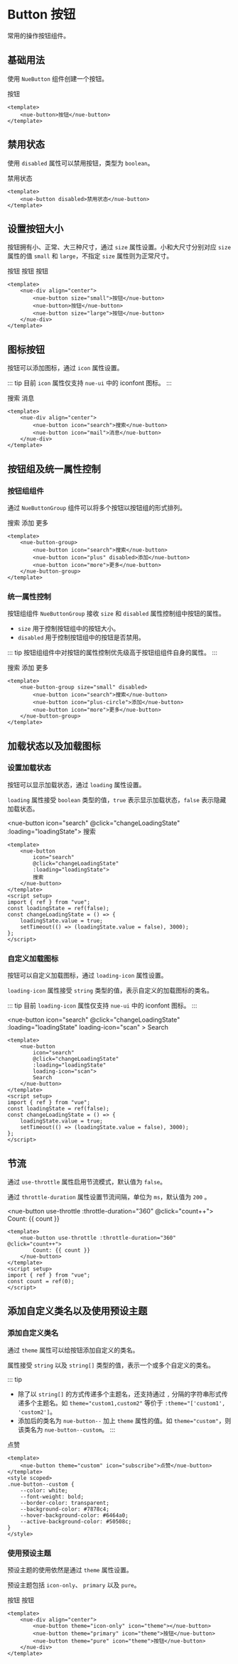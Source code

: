 <script setup>
import { ref } from "vue";

const count = ref(0);
const loadingState = ref(false);

const changeLoadingState = () => {
    loadingState.value = true;
    setTimeout(() => {
        loadingState.value = false;
    }, 3000);
};
</script>
<style scoped>
.nue-button--custom {
    --color: white;
    --font-weight: bold;
    --border-color: transparent;
    --background-color: #7878c4;
    --hover-background-color: #6464a0;
    --active-background-color: #50508c;
}
</style>

# Button 按钮

常用的操作按钮组件。

## 基础用法

使用 `NueButton` 组件创建一个按钮。

<nue-button>按钮</nue-button>

```vue
<template>
    <nue-button>按钮</nue-button>
</template>
```

## 禁用状态

使用 `disabled` 属性可以禁用按钮，类型为 `boolean`。

<nue-button disabled>禁用状态</nue-button>

```vue
<template>
    <nue-button disabled>禁用状态</nue-button>
</template>
```

## 设置按钮大小

按钮拥有小、正常、大三种尺寸，通过 `size` 属性设置。小和大尺寸分别对应 `size` 属性的值 `small` 和 `large`，不指定 `size` 属性则为正常尺寸。

<nue-div align="center">
    <nue-button size="small">按钮</nue-button>
    <nue-button>按钮</nue-button>
    <nue-button size="large">按钮</nue-button>
</nue-div>

```vue
<template>
    <nue-div align="center">
        <nue-button size="small">按钮</nue-button>
        <nue-button>按钮</nue-button>
        <nue-button size="large">按钮</nue-button>
    </nue-div>
</template>
```

## 图标按钮

按钮可以添加图标，通过 `icon` 属性设置。

::: tip
目前 `icon` 属性仅支持 `nue-ui` 中的 iconfont 图标。
:::

<nue-div align="center">
    <nue-button icon="search">搜索</nue-button>
    <nue-button icon="mail">消息</nue-button>
</nue-div>

```vue
<template>
    <nue-div align="center">
        <nue-button icon="search">搜索</nue-button>
        <nue-button icon="mail">消息</nue-button>
    </nue-div>
</template>
```

## 按钮组及统一属性控制

### 按钮组组件

通过 `NueButtonGroup` 组件可以将多个按钮以按钮组的形式排列。

<nue-button-group>
    <nue-button icon="search">搜索</nue-button>
    <nue-button icon="plus" disabled>添加</nue-button>
    <nue-button icon="more">更多</nue-button>
</nue-button-group>

```vue
<template>
    <nue-button-group>
        <nue-button icon="search">搜索</nue-button>
        <nue-button icon="plus" disabled>添加</nue-button>
        <nue-button icon="more">更多</nue-button>
    </nue-button-group>
</template>
```

### 统一属性控制

按钮组组件 `NueButtonGroup` 接收 `size` 和 `disabled` 属性控制组中按钮的属性。

-   `size` 用于控制按钮组中的按钮大小。
-   `disabled` 用于控制按钮组中的按钮是否禁用。

::: tip
按钮组组件中对按钮的属性控制优先级高于按钮组组件自身的属性。
:::

<nue-button-group size="small" disabled>
    <nue-button icon="search">搜索</nue-button>
    <nue-button icon="plus-circle">添加</nue-button>
    <nue-button icon="more">更多</nue-button>
</nue-button-group>

```vue
<template>
    <nue-button-group size="small" disabled>
        <nue-button icon="search">搜索</nue-button>
        <nue-button icon="plus-circle">添加</nue-button>
        <nue-button icon="more">更多</nue-button>
    </nue-button-group>
</template>
```

## 加载状态以及加载图标

### 设置加载状态

按钮可以显示加载状态，通过 `loading` 属性设置。

`loading` 属性接受 `boolean` 类型的值，`true` 表示显示加载状态，`false` 表示隐藏加载状态。

<nue-button
icon="search"
@click="changeLoadingState"
:loading="loadingState">
搜索
</nue-button>

```vue
<template>
    <nue-button
        icon="search"
        @click="changeLoadingState"
        :loading="loadingState">
        搜索
    </nue-button>
</template>
<script setup>
import { ref } from "vue";
const loadingState = ref(false);
const changeLoadingState = () => {
    loadingState.value = true;
    setTimeout(() => (loadingState.value = false), 3000);
};
</script>
```

### 自定义加载图标

按钮可以自定义加载图标，通过 `loading-icon` 属性设置。

`loading-icon` 属性接受 `string` 类型的值，表示自定义的加载图标的类名。

::: tip
目前 `loading-icon` 属性仅支持 `nue-ui` 中的 iconfont 图标。
:::

<nue-button
icon="search"
@click="changeLoadingState"
:loading="loadingState"
loading-icon="scan" >
Search
</nue-button>

```vue
<template>
    <nue-button
        icon="search"
        @click="changeLoadingState"
        :loading="loadingState"
        loading-icon="scan">
        Search
    </nue-button>
</template>
<script setup>
import { ref } from "vue";
const loadingState = ref(false);
const changeLoadingState = () => {
    loadingState.value = true;
    setTimeout(() => (loadingState.value = false), 3000);
};
</script>
```

## 节流

通过 `use-throttle` 属性启用节流模式，默认值为 `false`。

通过 `throttle-duration` 属性设置节流间隔，单位为 `ms`，默认值为 `200` 。

<nue-button use-throttle :throttle-duration="360" @click="count++">
Count: {{ count }}
</nue-button>

```vue
<template>
    <nue-button use-throttle :throttle-duration="360" @click="count++">
        Count: {{ count }}
    </nue-button>
</template>
<script setup>
import { ref } from "vue";
const count = ref(0);
</script>
```

## 添加自定义类名以及使用预设主题

### 添加自定义类名

通过 `theme` 属性可以给按钮添加自定义的类名。

属性接受 `string` 以及 `string[]` 类型的值，表示一个或多个自定义的类名。

::: tip
-   除了以 `string[]` 的方式传递多个主题名，还支持通过 `,` 分隔的字符串形式传递多个主题名。如 `theme="custom1,custom2"` 等价于 `:theme="['custom1', 'custom2']`。
-   添加后的类名为 `nue-button--` 加上 `theme` 属性的值。如 `theme="custom"`，则该类名为 `nue-button--custom`。
:::

<nue-button theme="custom" icon="subscribe">点赞</nue-button>

```vue
<template>
    <nue-button theme="custom" icon="subscribe">点赞</nue-button>
</template>
<style scoped>
.nue-button--custom {
    --color: white;
    --font-weight: bold;
    --border-color: transparent;
    --background-color: #7878c4;
    --hover-background-color: #6464a0;
    --active-background-color: #50508c;
}
</style>
```

### 使用预设主题

预设主题的使用依然是通过 `theme` 属性设置。

预设主题包括 `icon-only`、 `primary` 以及 `pure`。

<nue-div align="center">
    <nue-button theme="icon-only" icon="theme"></nue-button>
    <nue-button theme="primary" icon="theme">按钮</nue-button>
    <nue-button theme="pure" icon="theme">按钮</nue-button>
</nue-div>

```vue
<template>
    <nue-div align="center">
        <nue-button theme="icon-only" icon="theme"></nue-button>
        <nue-button theme="primary" icon="theme">按钮</nue-button>
        <nue-button theme="pure" icon="theme">按钮</nue-button>
    </nue-div>
</template>
```
